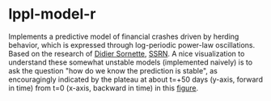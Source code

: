 # lppl-model-r

Implements a predictive model of financial crashes driven by herding behavior, which is expressed through log-periodic power-law oscillations. Based on the research of [Didier Sornette](http://www.er.ethz.ch/), [SSRN](https://papers.ssrn.com/sol3/cf_dev/AbsByAuth.cfm?per_id=190544). A nice visualization to understand these somewhat unstable models (implemented naively) is to ask the question "how do we know the prediction is stable", as encouragingly indicated by the plateau at about t=+50 days (y-axis, forward in time) from t=0 (x-axis, backward in time) in this [figure](https://github.com/cjoverzijl/lppl-model-r/blob/master/Stability%20of%20predictions.pdf).

